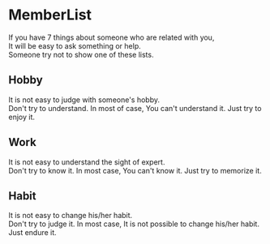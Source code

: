 MemberList
===============
If you have 7 things about someone who are related with you,<br>
It will be easy to ask something or help.<br>
Someone try not to show one of these lists.<br>

Hobby
----------------
It is not easy to judge with someone's hobby.<br>
Don't try to understand. In most of case, You can't understand it. Just try to enjoy it.<br>

Work
----------------
It is not easy to understand the sight of expert.<br>
Don't try to know it. In most case, You can't know it. Just try to memorize it.<br>

Habit
----------------
It is not easy to change his/her habit.<br>
Don't try to judge it. In most case, It is not possible to change his/her habit. Just endure it.<br>